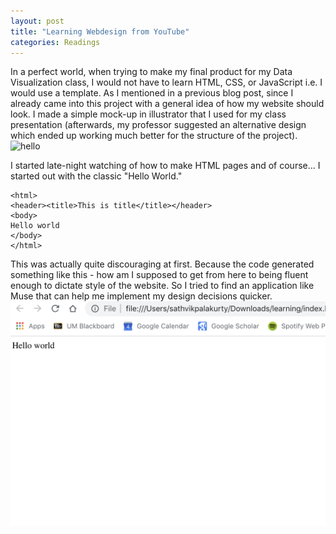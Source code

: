 ```yaml
---
layout: post
title: "Learning Webdesign from YouTube"
categories: Readings
---
```


In a perfect world, when trying to make my final product for my Data Visualization class, I would not have to learn HTML, CSS, or JavaScript i.e. I would use a template. As I mentioned in a previous blog post, since I already came into this project with a general idea of how my website should look. I made a simple mock-up in illustrator that I used for my class presentation (afterwards, my professor suggested an alternative design which ended up working much better for the structure of the project).
![hello](https://raw.githubusercontent.com/sathvikpal/Data_Visualization_Studio/master/assets/learning_html/rough_sketch.png)

I started late-night watching of how to make HTML pages and of course... I started out with the classic "Hello World."
```
<html>
<header><title>This is title</title></header>
<body>
Hello world
</body>
</html>
```

This was actually quite discouraging at first. Because the code generated something like this - how am I supposed to get from here to being fluent enough to dictate style of the website. So I tried to find an application like Muse that can help me implement my design decisions quicker. 
![html_example](https://raw.githubusercontent.com/sathvikpal/Data_Visualization_Studio/master/assets/learning_html/hello_world.png)

